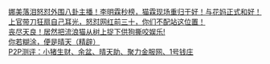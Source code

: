   
[娜美落泪怒怼外围八卦主播！李明霖秒榜，猫霖现场重归于好！与花妈正式和好！上官带刀狂扇自己耳光，怒怼网红前三十，你们不配站这位置！](http://www.dianyue.me/archives/942/t14bmgrptoktc2vq/)  
[丧尽天良！居然把流浪猫从树上捉下供狗撕咬娱乐!](http://www.dianyue.me/archives/020/dba71scx6h6q3m9e/)  
[你若糊涂，便是晴天（精辟）](http://www.dianyue.me/archives/645/ei8lh5g9nle62zja/)  
[P2P测评：小猪生财、余盆、晴天助、聚力金服网、1号钱庄](http://www.dianyue.me/archives/949/6wm7o7j4j4le0epl/)